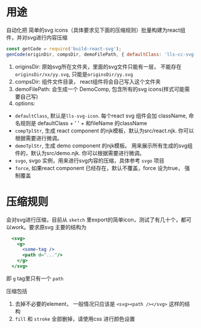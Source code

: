 # 用途

自动化把 简单的svg icons（具体要求见下面的压缩规则）批量构建为react组件，并对svg进行内容压缩

```javascript
const getCode = require('build-react-svg');
genCode(originDir, compsDir, demoFilePath, { defaultClass: 'lls-cc-svg-icon' });
```

1. originsDir: 原始svg所在文件夹，里面的svg文件只能有一层， 不能存在 `originsDir/xx/yy.svg`, 只能是`originsDir/yy.svg`
2. compsDir: 组件文件目录， react组件将会自己写入这个文件夹
3. demoFilePath: 会生成一个 DemoComp, 包含所有的svg icons(样式可能需要自己写)
4. options:
  - `defaultClass`, 默认是`lls-svg-icon`. 每个react svg 组件会加 className, 命名规则是 defaultClass + ' ' + 和fileName 的className
  -  `compTplStr`, 生成 react component 的njk模板，默认为src/react.njk. 你可以根据需要进行微调。
  - `demoTplStr`, 生成 demo component 的njk模板。 用来展示所有生成的svg组件的，默认为src/demo.njk. 你可以根据需要进行微调。
  - `svgo`, svgo 实例，用来进行svg内容的压缩，具体参考 `svgo` 项目
  - `force`, 如果react component 已经存在，默认不覆盖，force 设为true， 强制覆盖

# 压缩规则
会对svg进行压缩，目前从 `sketch` 里export的简单icon，测试了有几十个，都可以work。要求原svg 主要的结构为
```jsx
  <svg>
    <g>
      <some-tag />
      <path d="..."/>
    </g>
  </svg>
```
即 `g` tag里只有一个 `path`

压缩包括
1. 去掉不必要的element， 一般情况只应该是 `<svg><path /></svg>` 这样的结构
2. `fill` 和 `stroke` 全部删掉，请使用css 进行颜色设置


